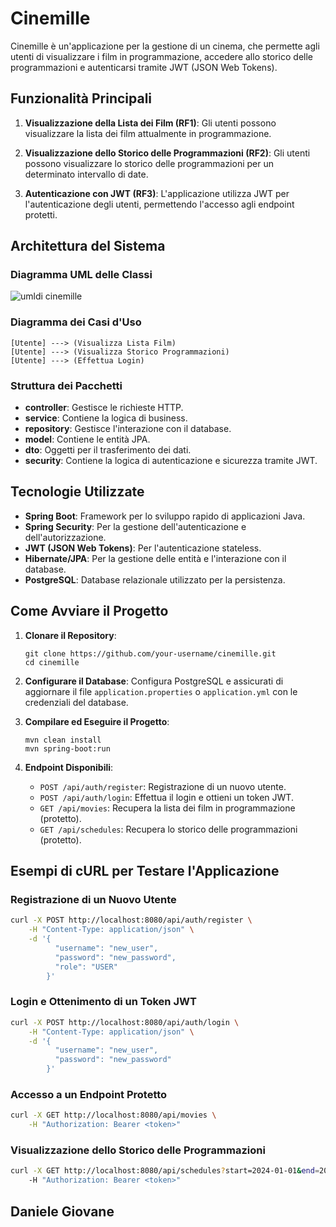 
# Cinemille

Cinemille è un'applicazione per la gestione di un cinema, che permette agli utenti di visualizzare i film in programmazione, accedere allo storico delle programmazioni e autenticarsi tramite JWT (JSON Web Tokens).

## Funzionalità Principali

1. **Visualizzazione della Lista dei Film (RF1)**:
   Gli utenti possono visualizzare la lista dei film attualmente in programmazione.

2. **Visualizzazione dello Storico delle Programmazioni (RF2)**:
   Gli utenti possono visualizzare lo storico delle programmazioni per un determinato intervallo di date.

3. **Autenticazione con JWT (RF3)**:
   L'applicazione utilizza JWT per l'autenticazione degli utenti, permettendo l'accesso agli endpoint protetti.

## Architettura del Sistema

### Diagramma UML delle Classi

![umldi cinemille](https://github.com/user-attachments/assets/90863a99-add8-4e08-a1a4-e8d67a966cbf)


### Diagramma dei Casi d'Uso
```
[Utente] ---> (Visualizza Lista Film)
[Utente] ---> (Visualizza Storico Programmazioni)
[Utente] ---> (Effettua Login)
```

### Struttura dei Pacchetti

- **controller**: Gestisce le richieste HTTP.
- **service**: Contiene la logica di business.
- **repository**: Gestisce l'interazione con il database.
- **model**: Contiene le entità JPA.
- **dto**: Oggetti per il trasferimento dei dati.
- **security**: Contiene la logica di autenticazione e sicurezza tramite JWT.

## Tecnologie Utilizzate

- **Spring Boot**: Framework per lo sviluppo rapido di applicazioni Java.
- **Spring Security**: Per la gestione dell'autenticazione e dell'autorizzazione.
- **JWT (JSON Web Tokens)**: Per l'autenticazione stateless.
- **Hibernate/JPA**: Per la gestione delle entità e l'interazione con il database.
- **PostgreSQL**: Database relazionale utilizzato per la persistenza.

## Come Avviare il Progetto

1. **Clonare il Repository**:
   ```
   git clone https://github.com/your-username/cinemille.git
   cd cinemille
   ```

2. **Configurare il Database**:
   Configura PostgreSQL e assicurati di aggiornare il file `application.properties` o `application.yml` con le credenziali del database.

3. **Compilare ed Eseguire il Progetto**:
   ```
   mvn clean install
   mvn spring-boot:run
   ```

4. **Endpoint Disponibili**:
    - `POST /api/auth/register`: Registrazione di un nuovo utente.
    - `POST /api/auth/login`: Effettua il login e ottieni un token JWT.
    - `GET /api/movies`: Recupera la lista dei film in programmazione (protetto).
    - `GET /api/schedules`: Recupera lo storico delle programmazioni (protetto).

## Esempi di cURL per Testare l'Applicazione

### Registrazione di un Nuovo Utente
```bash
curl -X POST http://localhost:8080/api/auth/register \
    -H "Content-Type: application/json" \
    -d '{
          "username": "new_user",
          "password": "new_password",
          "role": "USER"
        }'
```

### Login e Ottenimento di un Token JWT
```bash
curl -X POST http://localhost:8080/api/auth/login \
    -H "Content-Type: application/json" \
    -d '{
          "username": "new_user",
          "password": "new_password"
        }'
```

### Accesso a un Endpoint Protetto
```bash
curl -X GET http://localhost:8080/api/movies \
    -H "Authorization: Bearer <token>"
```

### Visualizzazione dello Storico delle Programmazioni
```bash
curl -X GET http://localhost:8080/api/schedules?start=2024-01-01&end=2024-12-31 \
    -H "Authorization: Bearer <token>"
```

## **Daniele Giovane**
